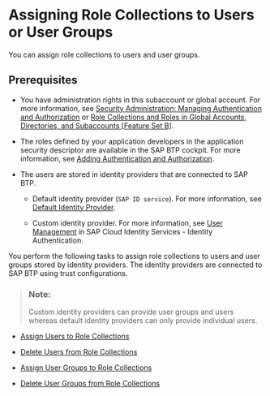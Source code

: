 <!-- loio31532c77bd61421e9d40d100fd75ef52 -->

# Assigning Role Collections to Users or User Groups

You can assign role collections to users and user groups.



<a name="loio31532c77bd61421e9d40d100fd75ef52__section_vw4_bw4_qlb"/>

## Prerequisites

-   You have administration rights in this subaccount or global account. For more information, see [Security Administration: Managing Authentication and Authorization](security-administration-managing-authentication-and-authorization-1ff47b2.md) or [Role Collections and Roles in Global Accounts, Directories, and Subaccounts \[Feature Set B\]](../10-concepts/role-collections-and-roles-in-global-accounts-directories-and-subaccounts-feature-set-b-0039cf0.md).

-   The roles defined by your application developers in the application security descriptor are available in the SAP BTP cockpit. For more information, see [Adding Authentication and Authorization](../30-development/adding-authentication-and-authorization-419ae2e.md).

-   The users are stored in identity providers that are connected to SAP BTP.

    -   Default identity provider \(`SAP ID service`\). For more information, see [Default Identity Provider](default-identity-provider-d6a8db7.md).

    -   Custom identity provider. For more information, see [User Management](https://help.sap.com/viewer/6d6d63354d1242d185ab4830fc04feb1/Cloud/en-US/228428f9f476449cafd841a68d75b234.html) in SAP Cloud Identity Services - Identity Authentication.





You perform the following tasks to assign role collections to users and user groups stored by identity providers. The identity providers are connected to SAP BTP using trust configurations.

> ### Note:  
> Custom identity providers can provide user groups and users whereas default identity providers can only provide individual users.

-   [Assign Users to Role Collections](assign-users-to-role-collections-c576676.md)

-   [Delete Users from Role Collections](delete-users-from-role-collections-4f8a242.md)

-   [Assign User Groups to Role Collections](assign-user-groups-to-role-collections-9562d9d.md)

-   [Delete User Groups from Role Collections](delete-user-groups-from-role-collections-bcc818a.md)


